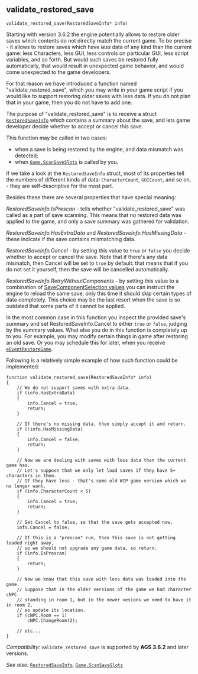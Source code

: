 ## validate_restored_save

```ags
validate_restored_save(RestoredSaveInfo* info)
```

Starting with version 3.6.2 the engine potentially allows to restore older saves which contents do not directly match the current game. To be precise - it allows to restore saves which have *less* data of any kind than the current game: less Characters, less GUI, less controls on particular GUI, less script variables, and so forth. But would such saves be restored fully automatically, that would result in unexpected game behavior, and would come unexpected to the game developers.

For that reason we have introduced a function named "validate_restored_save", which you may write in your game script if you would like to support restoring older saves with less data. If you do not plan that in your game, then you do not have to add one.

The purpose of "validate_restored_save" is to receive a struct [`RestoredSaveInfo`](RestoredSaveInfo) which contains a summary about the save, and lets game developer decide whether to accept or cancel this save.

This function may be called in two cases:
* when a save is being restored by the engine, and data mismatch was detected;
* when [`Game.ScanSaveSlots`](Game#gamescansaveslots) is called by you.

If we take a look at the `RestoredSaveInfo` struct, most of its properties tell the numbers of different kinds of data: `CharacterCount`, `GUICount`, and so on, - they are self-descriptive for the most part.

Besides these there are several properties that have special meaning:

*RestoredSaveInfo.IsPrescan* - tells whether "validate_restored_save" was called as a part of save scanning. This means that no restored data was applied to the game, and only a save summary was gathered for validation.

*RestoredSaveInfo.HasExtraData* and *RestoredSaveInfo.HasMissingData* - these indicate if the save contains mismatching data.

*RestoredSaveInfo.Cancel* - by setting this value to `true` or `false` you decide whether to accept or cancel the save. Note that if there's any data mismatch, then Cancel will be set to `true` by default: that means that if you do not set it yourself, then the save will be cancelled automatically.

*RestoredSaveInfo.RetryWithoutComponents* - by setting this value to a combination of [SaveComponentSelection values](StandardEnums#savecomponentselection) you can instruct the engine to reload the same save, only this time it should skip certain types of data completely. This choice may be the last resort when the save is so outdated that some parts of it cannot be applied.

In the most common case in this function you inspect the provided save's summary and set RestoredSaveInfo.Cancel to either `true` or `false`, judging by the summary values. What else you do in this function is completely up to you. For example, you may modify certain things in game after restoring an old save. Or you may schedule this for later, when you receive [`eEventRestoreGame`](Globalfunctions_Event#on_event).

Following is a relatively simple example of how such function could be implemented:

```ags
function validate_restored_save(RestoredSaveInfo* info)
{
    // We do not support saves with extra data.
    if (info.HasExtraData)
    {
        info.Cancel = true;
        return;
    }

    // If there's no missing data, then simply accept it and return.
    if (!info.HasMissingData)
    {
        info.Cancel = false;
        return;
    }
    
    // Now we are dealing with saves with less data than the current game has.
    // Let's suppose that we only let load saves if they have 5+ characters in them.
    // If they have less - that's some old WIP game version which we no longer want.
    if (info.CharacterCount < 5)
    {
        info.Cancel = true;
        return;
    }
    
    // Set Cancel to false, so that the save gets accepted now.
    info.Cancel = false;
    
    // If this is a "prescan" run, then this save is not getting loaded right away,
    // so we should not upgrade any game data, so return.
    if (info.IsPrescan)
    {
        return;
    }
    
    // Now we know that this save with less data was loaded into the game.
    // Suppose that in the older versions of the game we had character cNPC
    // standing in room 1, but in the newer vesions we need to have it in room 2,
    // so update its location.
    if (cNPC.Room == 1)
        cNPC.ChangeRoom(2);

    // etc...
}
```

*Compatibility:* `validate_restored_save` is supported by **AGS 3.6.2** and later versions.

*See also:* [`RestoredSaveInfo`](RestoredSaveInfo),
[`Game.ScanSaveSlots`](Game#gamescansaveslots)

